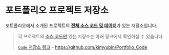 # 포트폴리오 프로젝트 저장소

포트폴리오에서 소개된 프로젝트의 <ins>**전체 소스 코드 및 데이터**</ins>가 있는 저장소입니다.


>각 프로젝트의 <ins>**소스 코드만**</ins> 있는 저장소는 아래 링크에서 확인하실 수 있습니다.
>
> [```Code``` 저장소 링크](<https://github.com/kimyubin/Portfolio_Code>) - <https://github.com/kimyubin/Portfolio_Code>
